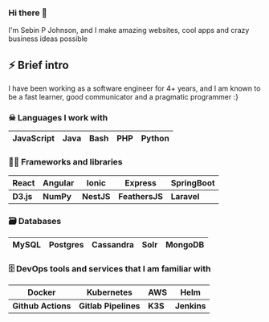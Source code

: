 ### Hi there 👋

<!--
**sebinpj/sebinpj** is a ✨ _special_ ✨ repository because its `README.md` (this file) appears on your GitHub profile.

Here are some ideas to get you started:

- 🔭 I’m currently working on ...
- 🌱 I’m currently learning ...
- 👯 I’m looking to collaborate on ...
- 🤔 I’m looking for help with ...
- 💬 Ask me about ...
- 📫 How to reach me: ...
- 😄 Pronouns: ...
- ⚡ Fun fact: ...
-->

I'm Sebin P Johnson, and I make amazing websites, cool apps and crazy business ideas possible

## ⚡ Brief intro

I have been working as a software engineer for 4+ years, and I am known to be a fast learner, good communicator and a pragmatic programmer :}

### ☠ Languages I work with

| JavaScript 	| Java 	| Bash 	| PHP 	| Python 	|
|:----------:	|:----:	|:----:	|-----	|--------	|

### 👨‍🔧 Frameworks and libraries 

| React     	| Angular   	| Ionic      	| Express        	| SpringBoot  	|
|-----------	|-----------	|------------	|----------------	|-------------	|
| **D3.js** 	| **NumPy** 	| **NestJS** 	| **FeathersJS** 	| **Laravel** 	|

### 🗃 Databases 

| MySQL 	| Postgres 	| Cassandra 	| Solr 	| MongoDB 	|
|-------	|-----------	|-----------	|------	|---------	|

### 🗄 DevOps tools and services that I am familiar with

| Docker             	| Kubernetes           	| AWS     	| Helm        	|
|--------------------	|----------------------	|---------	|-------------	|
| **Github Actions** 	| **Gitlab Pipelines** 	| **K3S** 	| **Jenkins** 	|
